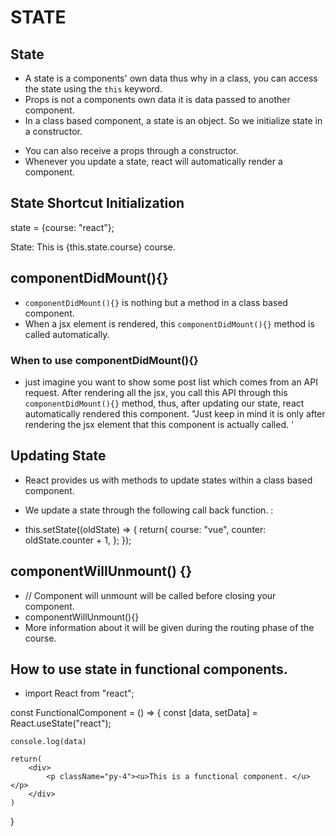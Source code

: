 # STATE

## State

-  A state is a components' own data thus why in a class, you can access the
   state using the `this` keyword.
-  Props is not a components own data it is data passed to another component.
-  In a class based component, a state is an object. So we initialize state in a
   constructor.

*  You can also receive a props through a constructor.
*  Whenever you update a state, react will automatically render a component.

## State Shortcut Initialization

state = {course: "react"};

<p> State: This is {this.state.course} course. </p>

## componentDidMount(){}

-  `componentDidMount(){}` is nothing but a method in a class based component.
-  When a jsx element is rendered, this `componentDidMount(){}` method is called
   automatically.

### When to use componentDidMount(){}

-  just imagine you want to show some post list which comes from an API request.
   After rendering all the jsx, you call this API through this
   `componentDidMount(){}` method, thus, after updating our state, react
   automatically rendered this component. "Just keep in mind it is only after
   rendering the jsx element that this component is actually called. '

## Updating State

-  React provides us with methods to update states within a class based
   component.

-  We update a state through the following call back function. :

-  this.setState((oldState) => { return{ course: "vue", counter:
   oldState.counter + 1, }; });

## componentWillUnmount() {}

-  // Component will unmount will be called before closing your component.
-  componentWillUnmount(){}
-  More information about it will be given during the routing phase of the
   course.

## How to use state in functional components.

-  import React from "react";

const FunctionalComponent = () => { const [data, setData] =
React.useState("react");

    console.log(data)

    return(
        <div>
            <p className="py-4"><u>This is a functional component. </u></p>
        </div>
    )

}
